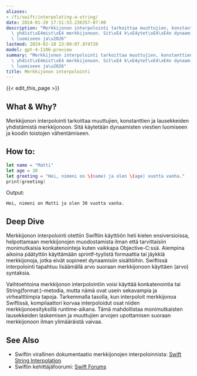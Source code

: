 ```yaml
---
aliases:
- /fi/swift/interpolating-a-string/
date: 2024-01-20 17:51:53.236357-07:00
description: "Merkkijonon interpolointi tarkoittaa muuttujien, konstanttien ja lausekkeiden\
  \ yhdist\xE4mist\xE4 merkkijonoon. Sit\xE4 k\xE4ytet\xE4\xE4n dynaamisten viestien\
  \ luomiseen ja\u2026"
lastmod: 2024-02-18 23:09:07.974720
model: gpt-4-1106-preview
summary: "Merkkijonon interpolointi tarkoittaa muuttujien, konstanttien ja lausekkeiden\
  \ yhdist\xE4mist\xE4 merkkijonoon. Sit\xE4 k\xE4ytet\xE4\xE4n dynaamisten viestien\
  \ luomiseen ja\u2026"
title: Merkkijonon interpolointi
---
```


{{< edit_this_page >}}

## What & Why?
Merkkijonon interpolointi tarkoittaa muuttujien, konstanttien ja lausekkeiden yhdistämistä merkkijonoon. Sitä käytetään dynaamisten viestien luomiseen ja koodin toistojen vähentämiseen.

## How to:
```Swift
let name = "Matti"
let age = 30
let greeting = "Hei, nimeni on \(name) ja olen \(age) vuotta vanha."
print(greeting)
```
Output:
```
Hei, nimeni on Matti ja olen 30 vuotta vanha.
```

## Deep Dive
Merkkijonon interpolointi otettiin Swiftiin käyttöön heti kielen ensiversioissa, helpottamaan merkkijonojen muodostamista ilman että tarvittaisiin monimutkaisia konkatenointeja kuten vaikkapa Objective-C:ssä. Aiempina aikoina päätyttiin käyttämään sprintf-tyylistä formaattia tai jäykkiä merkkijonoja, jotka eivät sopineet dynaamisiin sisältöihin. Swiftissä interpolointi tapahtuu lisäämällä arvo suoraan merkkijonoon käyttäen \(arvo) syntaksia.

Vaihtoehtoina merkkijonon interpolointiin voisi käyttää konkatenointia tai String(format:)-metodia, mutta nämä ovat usein sekavampia ja virhealttiimpia tapoja. Tarkemmalla tasolla, kun interpoloit merkkijonoa Swiftissä, kompilaattori korvaa interpoloidut osat niiden merkkijonoesityksillä runtime-aikana. Tämä mahdollistaa monimutkaisten lausekkeiden laskemisen ja muuttujien arvojen upottamisen suoraan merkkijonoon ilman ylimääräistä vaivaa.

## See Also
- Swiftin virallinen dokumentaatio merkkijonojen interpoloinnista: [Swift String Interpolation](https://docs.swift.org/swift-book/LanguageGuide/StringsAndCharacters.html#ID292)
- Swiftin kehittäjäfoorumi: [Swift Forums](https://forums.swift.org)
